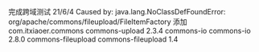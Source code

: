 完成跨域测试
21/6/4
Caused by: java.lang.NoClassDefFoundError: org/apache/commons/fileupload/FileItemFactory
添加
<dependency>
<groupId>com.itxiaoer.commons</groupId>
<artifactId>commons-upload</artifactId>
<version>2.3.4</version>
</dependency>
<dependency>
<groupId>commons-io</groupId>
<artifactId>commons-io</artifactId>
<version>2.8.0</version>
</dependency>
<dependency>
<groupId>commons-fileupload</groupId>
<artifactId>commons-fileupload</artifactId>
<version>1.4</version>
</dependency>


